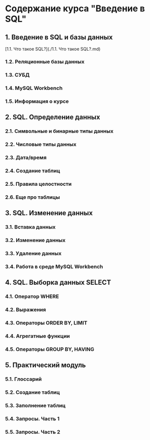 # Содержание курса "Введение в SQL"

## 1. Введение в SQL и базы данных
[1.1. Что такое SQL?](./1.1. Что такое SQL?.md)
### 1.2. Реляционные базы данных
### 1.3. СУБД
### 1.4. MySQL Workbench
### 1.5. Информация о курсе
## 2. SQL. Определение данных
### 2.1. Символьные и бинарные типы данных
### 2.2. Числовые типы данных
### 2.3. Дата/время
### 2.4. Создание таблиц
### 2.5. Правила целостности
### 2.6. Еще про таблицы
## 3. SQL. Изменение данных
### 3.1. Вставка данных
### 3.2. Изменение данных
### 3.3. Удаление данных
### 3.4. Работа в среде MySQL Workbench
## 4. SQL. Выборка данных SELECT
### 4.1. Оператор WHERE
### 4.2. Выражения
### 4.3. Операторы ORDER BY, LIMIT
### 4.4. Агрегатные функции
### 4.5. Операторы GROUP BY, HAVING
## 5. Практический модуль
### 5.1. Глоссарий
### 5.2. Создание таблиц
### 5.3. Заполнение таблиц
### 5.4. Запросы. Часть 1
### 5.5. Запросы. Часть 2
